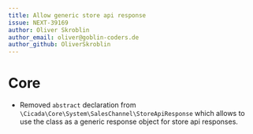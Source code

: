 ```yaml
---
title: Allow generic store api response
issue: NEXT-39169
author: Oliver Skroblin
author_email: oliver@goblin-coders.de
author_github: OliverSkroblin
---
```

# Core
* Removed `abstract` declaration from `\Cicada\Core\System\SalesChannel\StoreApiResponse` which allows to use the class as a generic response object for store api responses. 
